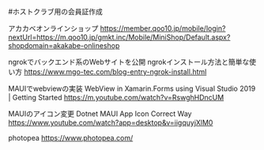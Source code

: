 #ホストクラブ用の会員証作成

アカカベオンラインショップ
https://member.qoo10.jp/mobile/login?nextUrl=https://m.qoo10.jp/gmkt.inc/Mobile/MiniShop/Default.aspx?shopdomain=akakabe-onlineshop

ngrokでバックエンド系のWebサイトを公開
ngrokインストール方法と簡単な使い方 https://www.mgo-tec.com/blog-entry-ngrok-install.html

MAUIでwebviewの実装
WebView in Xamarin.Forms using Visual Studio 2019 | Getting Started https://m.youtube.com/watch?v=RswghHDncUM

MAUIのアイコン変更
Dotnet MAUI App Icon Correct Way https://www.youtube.com/watch?app=desktop&v=iigquyjXlM0

photopea https://www.photopea.com/
